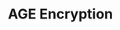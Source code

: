 ---
codehost: https://github.com/FiloSottile/age
guide: https://github.com/FiloSottile/age/tree/main/logo
logohandle: age-encryption
sort: age-encryption
title: AGE Encryption
twitter: https://x.com/FiloSottile
website: https://age-encryption.org/
---